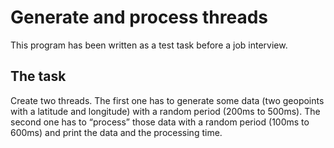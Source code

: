 Generate and process threads
============================

This program has been written as a test task before a job interview.

The task
--------

Create two threads.
The first one has to generate some data (two geopoints with a latitude and longitude) with a random period (200ms to 500ms).
The second one has to “process” those data with a random period (100ms to 600ms) and print the data and the processing time.